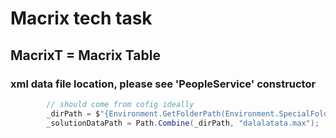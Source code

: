 ﻿# Macrix tech task

## MacrixT = Macrix Table

### xml data file location, please see 'PeopleService' constructor
```csharp
        // should come from cofig ideally
        _dirPath = $"{Environment.GetFolderPath(Environment.SpecialFolder.LocalApplicationData)}\\macrixt";
        _solutionDataPath = Path.Combine(_dirPath, "dalalatata.max");
```